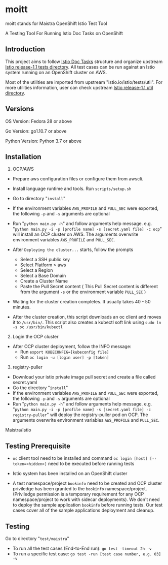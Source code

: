 # moitt

moitt stands for Maistra OpenShift Istio Test Tool

A Testing Tool For Running Istio Doc Tasks on OpenShift

Introduction
---------------------

This project aims to follow [Istio Doc Tasks](https://preliminary.istio.io/docs/tasks/) structure and organize upstream [Istio release-1.1 tests directory](https://github.com/istio/istio/tree/release-1.1/tests). All test cases can be run against an Istio system running on an OpenShift cluster on AWS.

Most of the utilities are imported from upstream "istio.io/istio/tests/util". For more utilities information, user can check upstream [Istio release-1.1 util directory](https://github.com/istio/istio/tree/release-1.1/tests/util).


Versions
-----------------

OS Version: Fedora 28 or above

Go Version: go1.10.7 or above

Python Version: Python 3.7 or above


Installation
---------------------

1. OCP/AWS

* Prepare aws configuration files or configure them from awscli.

* Install language runtime and tools. Run `scripts/setup.sh`

* Go to directory "`install`"
* If the environment variables `AWS_PROFILE` and `PULL_SEC` were exported, the following `-p` and `-s` arguments are optional
* Run "`python main.py -h`" and follow arguments help message. e.g. "`python main.py -i -p [profile name] -s [secret.yaml file] -c ocp`" will install an OCP cluster on AWS. The arguments overwrite environment variables `AWS_PROFILE` and `PULL_SEC`.
* After `Deploying the cluster...` starts, follow the prompts
  * Select a SSH public key
  * Select Platform > aws
  * Select a Region
  * Select a Base Domain
  * Create a Cluster Name
  * Paste the Pull Secret content ( This Pull Secret content is different from the argument `-s` or the environment variable `PULL_SEC` )
* Waiting for the cluster creation completes. It usually takes 40 - 50 minutes.
* After the cluster creation, this script downloads an oc client and moves it to `/usr/bin/`. This script also creates a kubectl soft link using `sudo ln -s oc /usr/bin/kubectl`

2. Login the OCP cluster
* After OCP cluster deployment, follow the INFO message:
  * Run `export KUBECONFIG=[kubeconfig file]`
  * Run `oc login -u [login user] -p [token]`


3. registry-puller

* Download your istio private image pull secret and create a file called secret.yaml
* Go the directory "`install`"
* If the environment variables `AWS_PROFILE` and `PULL_SEC` were exported, the following `-p` and `-s` arguments are optional
* Run "`python main.py -h`" and follow arguments help message. e.g. "`python main.py -i -p [profile name] -s [secret.yaml file] -c registry-puller`" will deploy the registry-puller pod on OCP. The arguments overwrite environment variables `AWS_PROFILE` and `PULL_SEC`.



Maistra/Istio





Testing Prerequisite
---------------------

* `oc` client tool need to be installed and command `oc login [host] [--token=<hidden>]` need to be executed before running tests

* Istio system has been installed on an OpenShift cluster

* A test namespace/project `bookinfo` need to be created and OCP cluster priviledge has been granted to the `bookinfo` namespace/project. (Priviledge permission is a temporary requirement for any OCP namespace/project to work with sidecar deployments).  We don't need to deploy the sample application `bookinfo` before running tests. Our test cases cover all of the sample applications deployment and cleanup.


Testing
-------------------------

Go to directory "`test/maistra`" 
- To run all the test cases (End-to-End run): `go test -timeout 2h -v`
- To run a specific test case: `go test -run [test case number, e.g. 03] -v`
